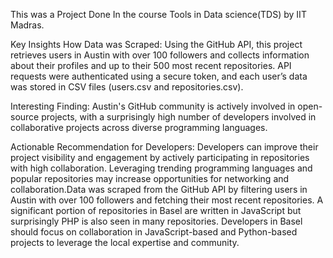 This was a Project Done In the course Tools in Data science(TDS) by IIT Madras.

Key Insights How Data was Scraped: Using the GitHub API, this project retrieves users in Austin with over 100 followers and collects information about their profiles and up to their 500 most recent repositories. API requests were authenticated using a secure token, and each user’s data was stored in CSV files (users.csv and repositories.csv).

Interesting Finding: Austin's GitHub community is actively involved in open-source projects, with a surprisingly high number of developers involved in collaborative projects across diverse programming languages.

Actionable Recommendation for Developers: Developers can improve their project visibility and engagement by actively participating in repositories with high collaboration. Leveraging trending programming languages and popular repositories may increase opportunities for networking and collaboration.Data was scraped from the GitHub API by filtering users in Austin with over 100 followers and fetching their most recent repositories.
A significant portion of repositories in Basel are written in JavaScript but surprisingly PHP is also seen in many repositories.
Developers in Basel should focus on collaboration in JavaScript-based and Python-based projects to leverage the local expertise and community.
